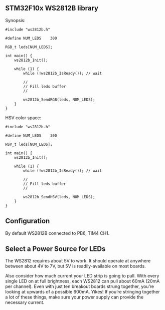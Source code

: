 STM32F10x WS2812B library
-------------------------

Synopsis:

    #include "ws2812b.h"

    #define NUM_LEDS    300

    RGB_t leds[NUM_LEDS];

    int main() {
        ws2812b_Init();

        while (1) {
            while (!ws2812b_IsReady()); // wait

            //
            // Fill leds buffer
            //

            ws2812b_SendRGB(leds, NUM_LEDS);
        }
    }

HSV color space:

    #include "ws2812b.h"

    #define NUM_LEDS    300

    HSV_t leds[NUM_LEDS];

    int main() {
        ws2812b_Init();

        while (1) {
            while (!ws2812b_IsReady()); // wait

            //
            // Fill leds buffer
            //

            ws2812b_SendHSV(leds, NUM_LEDS);
        }
    }


Configuration
---------------------------
By default WS2812B connected to PB6, TIM4 CH1.



Select a Power Source for LEDs
--------------------------
The WS2812 requires about 5V to work. It should operate at anywhere between about 4V to 7V, but 5V is readily-available on most boards.

Also consider how much current your LED strip is going to pull. With every single LED on at full brightness, each WS2812 can pull about 60mA (20mA per channel). Even with just ten breakout boards strung together, you’re looking at upwards of a possible 600mA. Yikes! If you’re stringing together a lot of these things, make sure your power supply can provide the necessary current.
